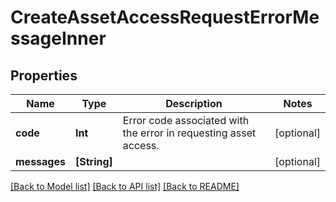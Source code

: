 # CreateAssetAccessRequestErrorMessageInner

## Properties
Name | Type | Description | Notes
------------ | ------------- | ------------- | -------------
**code** | **Int** | Error code associated with the error in requesting asset access. | [optional] 
**messages** | **[String]** |  | [optional] 

[[Back to Model list]](../README.md#documentation-for-models) [[Back to API list]](../README.md#documentation-for-api-endpoints) [[Back to README]](../README.md)


